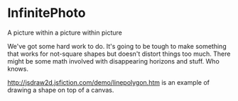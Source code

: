 # InfinitePhoto
A picture within a picture within picture



We've got some hard work to do. It's going to be tough to make something
that works for not-square shapes but doesn't distort things too much. There might be some math involved with disappearing horizons and stuff. Who knows.

http://jsdraw2d.jsfiction.com/demo/linepolygon.htm  is an example of drawing a shape on top of a canvas.
